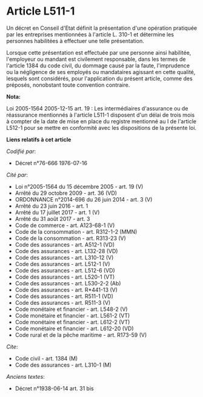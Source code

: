 # Article L511-1

Un décret en Conseil d'Etat définit la présentation d'une opération pratiquée par les entreprises mentionnées à l'article L.
310-1 et détermine les personnes habilitées à effectuer une telle présentation.

Lorsque cette présentation est effectuée par une personne ainsi habilitée, l'employeur ou mandant est civilement responsable,
dans les termes de l'article 1384 du code civil, du dommage causé par la faute, l'imprudence ou la négligence de ses employés
ou mandataires agissant en cette qualité, lesquels sont considérés, pour l'application du présent article, comme des
préposés, nonobstant toute convention contraire.

**Nota:**

Loi 2005-1564 2005-12-15 art. 19 : Les intermédiaires d'assurance ou de réassurance mentionnés à l'article L511-1 disposent
d'un délai de trois mois à compter de la date de mise en place du registre mentionné au I de l'article L512-1 pour se mettre
en conformité avec les dispositions de la présente loi.

**Liens relatifs à cet article**

_Codifié par_:

  - Décret n°76-666 1976-07-16

_Cité par_:

  - Loi n°2005-1564 du 15 décembre 2005 - art. 19 (V)
  - Arrêté du 29 octobre 2009 - art. 36 (VD)
  - ORDONNANCE n°2014-696 du 26 juin 2014 - art. 3 (V)
  - Arrêté du 23 juin 2016 - art. 1
  - Arrêté du 17 juillet 2017 - art. 1 (V)
  - Arrêté du 31 août 2017 - art. 3
  - Code de commerce - art. A123-68-1 (V)
  - Code de la consommation - art. R312-1-2 (MMN)
  - Code de la consommation - art. R313-23 (V)
  - Code des assurances - art. A512-1 (VD)
  - Code des assurances - art. L132-28 (VD)
  - Code des assurances - art. L310-12 (V)
  - Code des assurances - art. L512-1 (V)
  - Code des assurances - art. L512-6 (VD)
  - Code des assurances - art. L520-1 (VT)
  - Code des assurances - art. L530-2-2 (Ab)
  - Code des assurances - art. R*441-13 (V)
  - Code des assurances - art. R511-1 (VD)
  - Code des assurances - art. R511-3 (V)
  - Code monétaire et financier - art. L548-2 (V)
  - Code monétaire et financier - art. L561-2 (VT)
  - Code monétaire et financier - art. L612-2 (VT)
  - Code monétaire et financier - art. L612-20 (VD)
  - Code rural et de la pêche maritime - art. R173-59 (V)

_Cite_:

  - Code civil - art. 1384 (M)
  - Code des assurances - art. L310-1 (M)

_Anciens textes_:

  - Décret n°1938-06-14 art. 31 bis
